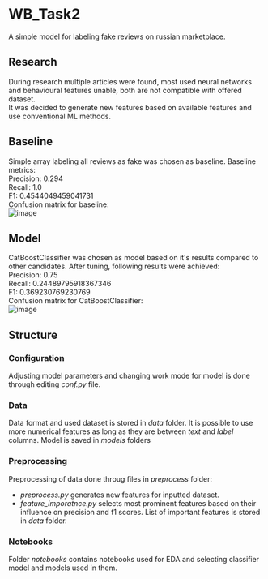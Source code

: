 # WB_Task2
A simple model for labeling fake reviews on russian marketplace. 
## Research
During research multiple articles were found, most used neural networks and behavioural features unable, both are not compatible with offered dataset.  
It was decided to generate new features based on available features and use conventional ML methods.
## Baseline
Simple array labeling all reviews as fake was chosen as baseline.
Baseline metrics:  
Precision:  0.294  
Recall:  1.0  
F1:  0.4544049459041731  
Confusion matrix for baseline:  
![image](https://github.com/AVPankov0/WB_Task2/assets/133259896/525e2572-1595-4451-8eeb-f273abbe05b0)
## Model
CatBoostClassifier was chosen as model based on it's results compared to other candidates. 
After tuning, following results were achieved:  
Precision:  0.75  
Recall:  0.24489795918367346  
F1:  0.369230769230769  
Confusion matrix for CatBoostClassifier:  
![image](https://github.com/AVPankov0/WB_Task2/assets/133259896/d9808e99-33d9-4089-9ae4-70d11927da04)
## Structure
### Configuration
Adjusting model parameters and changing work mode for model is done through editing *conf.py* file.
### Data
Data format and used dataset is stored in *data* folder. It is possible to use more numerical features as long as they are between *text* and *label* columns.
Model is saved in *models* folders
### Preprocessing
Preprocessing of data done throug files in *preprocess* folder:  
* *preprocess.py* generates new features for inputted dataset.
* *feature_imporatnce.py* selects most prominent features based on their influence on precision and f1 scores.
List of important features is stored in *data* folder.
### Notebooks
Folder *notebooks* contains notebooks used for EDA and selecting classifier model and models used in them. 
